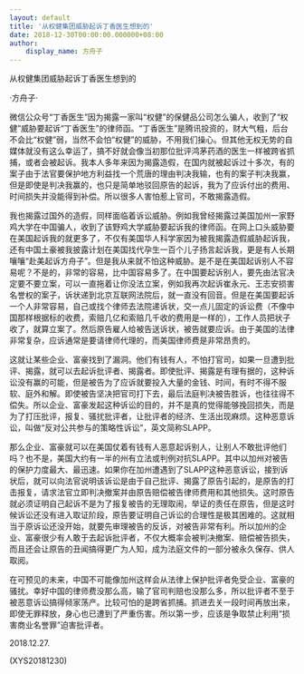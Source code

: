 ```yaml
---
layout: default
title: '从权健集团威胁起诉丁香医生想到的'
date: 2018-12-30T00:00:00.000000+08:00
author:
    display_name: 方舟子
---
```


从权健集团威胁起诉丁香医生想到的

·方舟子·

微信公众号“丁香医生”因为揭露一家叫“权健”的保健品公司怎么骗人，收到了“权健”威胁要起诉“丁香医生”的律师函。“丁香医生”是腾讯投资的，财大气粗，后台不会比“权健”弱，当然不会怕“权健”的威胁，不用我们操心。但其他无权无势的自媒体就没有这么幸运了，搞不好就会像当初那位批评鸿茅药酒的医生一样被跨省抓捕，或者会被起诉。我本人多年来因为揭露造假，在国内就被起诉过十多次，有的案子由于法官要保护地方利益找一个荒唐的理由判决我输，也有的案子判决我赢，但是即使是判决我赢的，也只是简单地驳回原告的起诉，我为了应诉付出的费用、时间损失并没能得到补偿。所以很多人害怕惹上官司，不敢揭露造假。

我也揭露过国外的造假，同样面临着诉讼威胁。例如我曾经揭露过美国加州一家野鸡大学在中国骗人，收到了该野鸡大学威胁要起诉我的律师函。在网上口头威胁要在美国起诉我的就更多了，不仅有美国华人科学家因为被我揭露造假威胁起诉我，还有中国土豪被我披露计划在美国找代孕生一百个儿子扬言起诉我，更是有人长期嚷嚷“赴美起诉方舟子”。但是我从来就不怕这种威胁。是不是在美国起诉别人不容易呢？不是的，非常的容易，比中国容易多了。在中国要起诉别人，要先由法官决定要不要立案，可以一直拖着让你没法立案，例如我再次起诉崔永元、王志安损害名誉权的案子，诉状递到北京互联网法院后，就一直没有回音。但是在美国要起诉一个人非常容易，自己或找个律师去法院递诉状，交一点儿固定的诉讼费（不像中国那样根据标的收费，索赔几亿和索赔几千收的费用是一样的），工作人员把状子收了，就算立案了。然后原告雇人给被告送诉状，被告就要应诉。由于美国的法律非常复杂，应诉通常是要请律师代理的，而美国律师费是非常昂贵的。

这就让某些企业、富豪找到了漏洞。他们有钱有人，不怕打官司，如果一旦遭到批评、揭露，就可以去起诉批评者、揭露者。即使批评、揭露是有理有据的，这种诉讼没有赢的可能，但是被告为了应诉就要投入大量的金钱、时间，有时不得不服软、庭外和解。即使被告坚决把官司打下去，最后法庭判决被告胜诉，也往往得不偿失。所以企业、富豪发起这种诉讼的目的，并不是真的觉得能够挽回损失，而是为了打压批评，报复、骚扰批评者，让批评者的经济、生活出现麻烦。这种恶意诉讼，叫做“反对公共参与的策略性诉讼”，英文简称SLAPP。

那么企业、富豪就可以在美国仗着有钱有人恶意起诉别人，让别人不敢批评他们吗？也不是，美国大约有一半的州有立法或判例对抗SLAPP。其中以加州对被告的保护力度最大、最迅速。如果你在加州遭遇到了SLAPP这种恶意诉讼，接到诉状后，就可以向法官说明该诉讼是由于自己批评、揭露了原告引起的，是原告的打击报复，请求法官立即判决撤案并由原告赔偿被告律师费用和其他损失。这时原告就必须证明自己起诉不是为了报复被告的无理取闹，举证的责任在原告，但是这时候诉讼还没有进入取证阶段，原告要证明自己诉讼的合理性是极其困难的。这就相当于原诉讼还没开始，就要先审理被告的反诉，对被告非常有利。所以加州的企业、富豪很少有人敢于去起诉批评者，不仅大概率会被判决撤案、赔偿被告损失，而且还会让原告的丑闻搞得更广为人知，成为法庭文件的一部分被永久保存、供人取阅。

在可预见的未来，中国不可能像加州这样会从法律上保护批评者免受企业、富豪的骚扰。幸好中国的律师费没那么高，输了官司判赔也没那么多，所以批评者不至于被恶意诉讼搞得倾家荡产。比较可怕的是跨省抓捕。抓进去关一段时间再放出来，即使无罪释放，身心也已遭到了严重伤害。所以第一步，应该是争取禁止利用“损害商业名誉罪”迫害批评者。

2018.12.27.

(XYS20181230)

